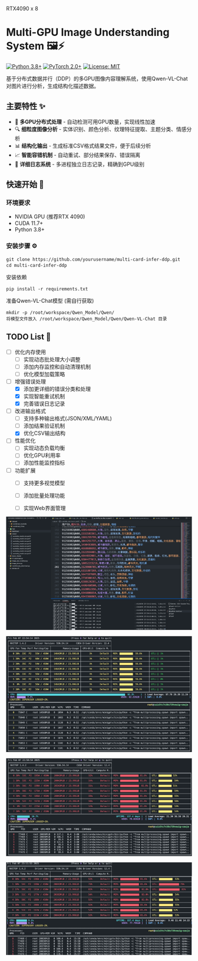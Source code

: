 RTX4090 x 8 

# Multi-GPU Image Understanding System 🖼️⚡

[![Python 3.8+](https://img.shields.io/badge/python-3.8+-blue.svg)](https://www.python.org/downloads/)
[![PyTorch 2.0+](https://img.shields.io/badge/PyTorch-2.0+-red.svg)](https://pytorch.org/get-started/locally/)
[![License: MIT](https://img.shields.io/badge/License-MIT-yellow.svg)](https://opensource.org/licenses/MIT)

基于分布式数据并行（DDP）的多GPU图像内容理解系统，使用Qwen-VL-Chat对图片进行分析，生成结构化描述数据。


## 主要特性 ✨

- 🚀 **多GPU分布式处理** - 自动检测可用GPU数量，实现线性加速
- 🔍 **细粒度图像分析** - 实体识别、颜色分析、纹理特征提取、主题分类、情感分析
- 📊 **结构化输出** - 生成标准CSV格式结果文件，便于后续分析
- 📈 **智能容错机制** - 自动重试、部分结果保存、错误隔离
- 📝 **详细日志系统** - 多进程独立日志记录，精确到GPU级别

## 快速开始 🚦

### 环境要求
- NVIDIA GPU (推荐RTX 4090)
- CUDA 11.7+
- Python 3.8+

### 安装步骤 ⚙️

```shell
git clone https://github.com/yourusername/multi-card-infer-ddp.git
cd multi-card-infer-ddp
```

安装依赖

```shell
pip install -r requirements.txt
```

准备Qwen-VL-Chat模型 (需自行获取)

```shell
mkdir -p /root/workspace/Qwen_Model/Qwen/
将模型文件放入 /root/workspace/Qwen_Model/Qwen/Qwen-VL-Chat 目录
```

## TODO List 📝

- [ ] 优化内存使用
  - [ ] 实现动态批处理大小调整
  - [ ] 添加内存监控和自动清理机制
  - [ ] 优化模型加载策略

- [ ] 增强错误处理
  - [x] 添加更详细的错误分类和处理
  - [x] 实现智能重试机制
  - [x] 完善错误日志记录

- [ ] 改进输出格式
  - [ ] 支持多种输出格式(JSON/XML/YAML)
  - [ ] 添加结果验证机制
  - [x] 优化CSV输出结构

- [ ] 性能优化
  - [ ] 实现动态负载均衡
  - [ ] 优化GPU利用率
  - [ ] 添加性能监控指标

- [ ] 功能扩展
  - [ ] 支持更多视觉模型
  - [ ] 添加批量处理功能
  - [ ] 实现Web界面管理


![Print](./image.png)

![Begin](./0.jpg) 

![Middle](./1.jpg) 

![Running](./2.jpg) 